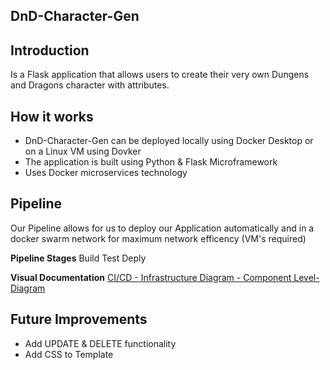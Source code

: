 ## DnD-Character-Gen

## Introduction
Is a Flask application that allows users to create their very own Dungens and Dragons character  with attributes.

## How it works

 - DnD-Character-Gen can be deployed locally using Docker Desktop or on a Linux VM using Dovker
 - The application is built using Python & Flask Microframework
 - Uses Docker microservices technology
 

## Pipeline
Our Pipeline allows for us to deploy our Application automatically and in a docker swarm network for maximum network efficency (VM's required)

**Pipeline Stages**
Build
Test
Deply

**Visual Documentation**
[CI/CD - Infrastructure Diagram - Component Level-Diagram](https://www.figma.com/proto/dt4uvq3XVIWoVv4dw5iCxz/DnD-character-Gen-%2817.12.21%29?page-id=0:1&node-id=1:2&viewport=241,48,0.55&scaling=min-zoom)

## Future Improvements

 - Add UPDATE & DELETE functionality
 - Add CSS to Template
